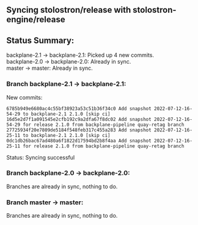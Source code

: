 ## Syncing stolostron/release with stolostron-engine/release

## Status Summary:

backplane-2.1 -> backplane-2.1: Picked up 4 new commits.  
backplane-2.0 -> backplane-2.0: Already in sync.  
master -> master: Already in sync.  

### Branch backplane-2.1 -> backplane-2.1:

New commits:

```
6785b949e6680ac4c55bf38923a53c51b36f34c0 Add snapshot 2022-07-12-16-54-29 to backplane-2.1 2.1.0 [skip ci]
16d5e2d7f1a091545e2cfb192c9a2dfa67f8dc02 Add snapshot 2022-07-12-16-54-29 for release 2.1.0 from backplane-pipeline quay-retag branch
27725934f20e7809de5184f548feb317c455a283 Add snapshot 2022-07-12-16-25-11 to backplane-2.1 2.1.0 [skip ci]
0dc1db26bac67ad480a6f1822d17594bd2b8f4aa Add snapshot 2022-07-12-16-25-11 for release 2.1.0 from backplane-pipeline quay-retag branch
```

Status: Syncing successful

### Branch backplane-2.0 -> backplane-2.0:

Branches are already in sync, nothing to do.

### Branch master -> master:

Branches are already in sync, nothing to do.
